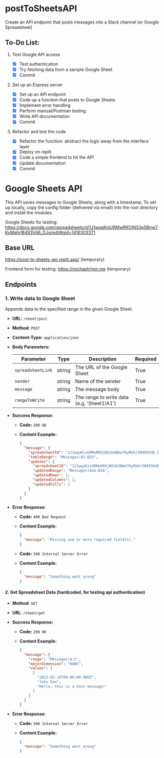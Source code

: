 # postToSheetsAPI

Create an API endpoint that posts messages into a Slack channel (or Google Spreadsheet)

## To-Do List:

1. Test Google API access

   - [x] Test authentication
   - [x] Try fetching data from a sample Google Sheet
   - [x] Commit

2. Set up an Express server

   - [x] Set up an API endpoint
   - [x] Code up a function that posts to Google Sheets
   - [x] Implement error handling
   - [x] Perform manual/Postman testing
   - [x] Write API documentation
   - [x] Commit

3. Refactor and test the code

   - [x] Refactor the function: abstract the logic away from the interface layer
   - [x] Deploy on replit
   - [x] Code a simple frontend to hit the API
   - [x] Update documentation
   - [x] Commit

# Google Sheets API

This API saves messages to Google Sheets, along with a timestamp. To set up locally, copy the config folder (delivered via email) into the root directory and install the modules.

Google Sheets for testing: https://docs.google.com/spreadsheets/d/1J1wqaKisURMwRKOjNS3e5Bme7KyMahrIB493Vd6_DJg/edit#gid=1416303371

## Base URL

https://post-to-sheets-api.replit.app/ (temporary)

Frontend form for testing: https://michaelchen.me (temporary)

## Endpoints

### 1. Write data to Google Sheet

Appends data to the specified range in the given Google Sheet.

- **URL:** `/sheet/post`
- **Method:** `POST`
- **Content-Type:** `application/json`
- **Body Parameters:**

  | Parameter         | Type   | Description                                | Required |
  | ----------------- | ------ | ------------------------------------------ | -------- |
  | `spreadsheetLink` | string | The URL of the Google Sheet                | True     |
  | `sender`          | string | Name of the sender                         | True     |
  | `message`         | string | The message body                           | True     |
  | `rangeToWrite`    | string | The range to write data (e.g. 'Sheet1!A1') | True     |

- **Success Response:**

  - **Code:** `200 OK`
  - **Content Example:**

    ```json
    {
      "message": {
        "spreadsheetId": "1J1wqaKisURMwRKOjNS3e5Bme7KyMahrIB493Vd6_DJg",
        "tableRange": "Messages!A1:B15",
        "updates": {
          "spreadsheetId": "1J1wqaKisURMwRKOjNS3e5Bme7KyMahrIB493Vd6_DJg",
          "updatedRange": "Messages!A16:B16",
          "updatedRows": 1,
          "updatedColumns": 2,
          "updatedCells": 2
        }
      }
    }
    ```

- **Error Response:**

  - **Code:** `400 Bad Request`
  - **Content Example:**

    ```json
    {
      "message": "Missing one or more required field(s)."
    }
    ```

  - **Code:** `500 Internal Server Error`
  - **Content Example:**

    ```json
    {
      "message": "Something went wrong"
    }
    ```

#### 2. Get Spreadsheet Data (hardcoded, for testing api authentication)

- **Method**: `GET`
- **URL**: `/sheet/get`

- **Success Response:**

  - **Code:** `200 OK`
  - **Content Example:**

    ```json
    {
      "message": {
        "range": "Messages!A:C",
        "majorDimension": "ROWS",
        "values": [
          [
            "2023-05-10T09:00:00.000Z",
            "John Doe",
            "Hello, this is a test message!"
          ]
        ]
      }
    }
    ```

- **Error Response:**

  - **Code:** `500 Internal Server Error`
  - **Content Example:**

    ```json
    {
      "message": "Something went wrong"
    }
    ```

